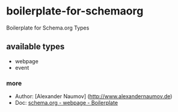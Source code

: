 # boilerplate-for-schemaorg
Boilerplate for Schema.org Types

## available types

- webpage
- event

### more
- Author: [Alexander Naumov] (http://www.alexandernaumov.de)
- Doc: [schema.org - webpage - Boilerplate](http://www.alexandernaumov.de/blog/schema-org-webpage-beispiel)
